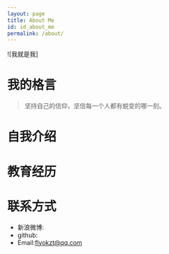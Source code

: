 ```yaml
---
layout: page
title: About Me
id: id_about_me
permalink: /about/
---
```


![我就是我]

我的格言
===
> 坚持自己的信仰，坚信每一个人都有蜕变的哪一刻。

自我介绍
===


教育经历
===


联系方式
===

- 新浪微博:
- github:
- Email:[flyokzt@qq.com](flyokzt@qq.com)
